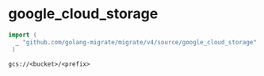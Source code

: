 # google_cloud_storage

```go
import (
  _ "github.com/golang-migrate/migrate/v4/source/google_cloud_storage"
 )
 ```


`gcs://<bucket>/<prefix>`
